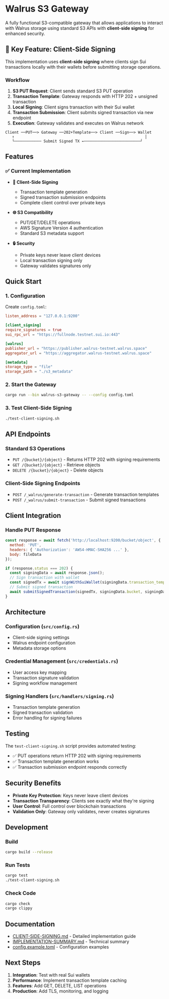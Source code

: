 # Walrus S3 Gateway

A fully functional S3-compatible gateway that allows applications to interact with Walrus storage using standard S3 APIs with **client-side signing** for enhanced security.

## 🔑 Key Feature: Client-Side Signing

This implementation uses **client-side signing** where clients sign Sui transactions locally with their wallets before submitting storage operations.

### Workflow

1. **S3 PUT Request**: Client sends standard S3 PUT operation
2. **Transaction Template**: Gateway responds with HTTP 202 + unsigned transaction
3. **Local Signing**: Client signs transaction with their Sui wallet
4. **Transaction Submission**: Client submits signed transaction via new endpoint
5. **Execution**: Gateway validates and executes on Walrus network

```
Client ──PUT──> Gateway ──202+Template──> Client ──Sign──> Wallet
   ↑                                                          │
   └──────────── Submit Signed TX ←─────────────────────────┘
```

## Features

### ✅ Current Implementation

- **🔐 Client-Side Signing**
  - Transaction template generation
  - Signed transaction submission endpoints
  - Complete client control over private keys

- **🌐 S3 Compatibility**
  - PUT/GET/DELETE operations
  - AWS Signature Version 4 authentication
  - Standard S3 metadata support

- **🔒 Security**
  - Private keys never leave client devices
  - Local transaction signing only
  - Gateway validates signatures only

## Quick Start

### 1. Configuration

Create `config.toml`:
```toml
listen_address = "127.0.0.1:9200"

[client_signing]
require_signatures = true
sui_rpc_url = "https://fullnode.testnet.sui.io:443"

[walrus]
publisher_url = "https://publisher.walrus-testnet.walrus.space"
aggregator_url = "https://aggregator.walrus-testnet.walrus.space"

[metadata]
storage_type = "file"
storage_path = "./s3_metadata"
```

### 2. Start the Gateway

```bash
cargo run --bin walrus-s3-gateway -- --config config.toml
```

### 3. Test Client-Side Signing

```bash
./test-client-signing.sh
```

## API Endpoints

### Standard S3 Operations
- `PUT /{bucket}/{object}` - Returns HTTP 202 with signing requirements
- `GET /{bucket}/{object}` - Retrieve objects
- `DELETE /{bucket}/{object}` - Delete objects

### Client-Side Signing Endpoints
- `POST /_walrus/generate-transaction` - Generate transaction templates
- `POST /_walrus/submit-transaction` - Submit signed transactions

## Client Integration

### Handle PUT Response
```javascript
const response = await fetch('http://localhost:9200/bucket/object', {
  method: 'PUT',
  headers: { 'Authorization': 'AWS4-HMAC-SHA256 ...' },
  body: fileData
});

if (response.status === 202) {
  const signingData = await response.json();
  // Sign transaction with wallet
  const signedTx = await signWithSuiWallet(signingData.transaction_template);
  // Submit signed transaction
  await submitSignedTransaction(signedTx, signingData.bucket, signingData.key);
}
```

## Architecture

### Configuration (`src/config.rs`)
- Client-side signing settings
- Walrus endpoint configuration
- Metadata storage options

### Credential Management (`src/credentials.rs`)
- User access key mapping
- Transaction signature validation
- Signing workflow management

### Signing Handlers (`src/handlers/signing.rs`)
- Transaction template generation
- Signed transaction validation
- Error handling for signing failures

## Testing

The `test-client-signing.sh` script provides automated testing:
- ✅ PUT operations return HTTP 202 with signing requirements
- ✅ Transaction template generation works
- ✅ Transaction submission endpoint responds correctly

## Security Benefits

- **Private Key Protection**: Keys never leave client devices
- **Transaction Transparency**: Clients see exactly what they're signing
- **User Control**: Full control over blockchain transactions
- **Validation Only**: Gateway only validates, never creates signatures

## Development

### Build
```bash
cargo build --release
```

### Run Tests
```bash
cargo test
./test-client-signing.sh
```

### Check Code
```bash
cargo check
cargo clippy
```

## Documentation

- [CLIENT-SIDE-SIGNING.md](CLIENT-SIDE-SIGNING.md) - Detailed implementation guide
- [IMPLEMENTATION-SUMMARY.md](IMPLEMENTATION-SUMMARY.md) - Technical summary
- [config.example.toml](config.example.toml) - Configuration examples

## Next Steps

1. **Integration**: Test with real Sui wallets
2. **Performance**: Implement transaction template caching  
3. **Features**: Add GET, DELETE, LIST operations
4. **Production**: Add TLS, monitoring, and logging
